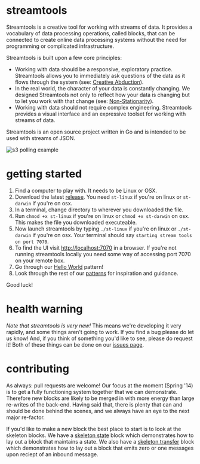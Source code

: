 streamtools
===========

Streamtools is a creative tool for working with streams of data. It provides a vocabulary of data processing operations, called blocks, that can be connected to create online data processing systems without the need for programming or complicated infrastructure. 

Streamtools is built upon a few core principles: 
- Working with data should be a responsive, exploratory practice. Streamtools allows you to immediately ask questions of the data as it flows through the system (see: [Creative Abduction](https://github.com/nytlabs/streamtools/wiki#philosophy)). 
- In the real world, the character of your data is constantly changing. We designed Streamtools not only to reflect how your data is changing but to let you work with that change (see: [Non-Stationarity](https://github.com/nytlabs/streamtools/wiki#philosophy)).  
- Working with data should not require complex engineering. Streamtools provides a visual interface and an expressive toolset for working with streams of data. 

Streamtools is an open source project written in Go and is intended to be used with streams of JSON.

![s3 polling
example](https://raw.github.com/mikedewar/streamtools/master/examples/crazy_example.png)

getting started
===============

1. Find a computer to play with. It needs to be Linux or OSX. 
2. Download the latest [release](https://github.com/nytlabs/streamtools/releases). You need `st-linux` if you're on linux or `st-darwin` if you're on osx.
3. In a terminal, change directory to wherever you downloaded the file. 
4. Run `chmod +x st-linux` if you're on linux or `chmod +x st-darwin` on osx. This makes the file you downloaded executeable. 
5. Now launch streamtools by typing `./st-linux` if you're on linux or `./st-darwin` if you're on osx. Your terminal should say `starting stream tools on port 7070`.
6. To find the UI visit [http://localhost:7070](http://localhost:7070) in a browser. If you're not running streamtools locally you need some way of accessing port 7070 on your remote box.
7. Go through our [Hello World](https://github.com/nytlabs/streamtools/wiki/Hello-world) pattern!
8. Look through the rest of our [patterns](https://github.com/nytlabs/streamtools/wiki#patterns) for inspiration and guidance. 

Good luck!

health warning
==============

*Note that streamtools is very new!* This means we're developing it very rapidly, and some things aren't going to work. If you find a bug please do let us know! And, if you think of something you'd like to see, please do request it! Both of these things can be done on our [issues page](https://github.com/nytlabs/streamtools/issues?milestone=&page=1&state=open). 

contributing
============

As always: pull requests are welcome! Our focus at the moment (Spring '14) is to get a fully functioning system together that we can demonstrate. Therefore new blocks are likely to be merged in with more energy than large re-writes of the back-end. Having said that, there is plenty that can and should be done behind the scenes, and we always have an eye to the next major re-factor. 

If you'd like to make a new block the best place to start is to look at the skeleton blocks. We have a [skeleton state](https://github.com/nytlabs/streamtools/blob/master/blocks/skeleton_state.go) block which demonstrates how to lay out a block that maintains a state. We also have a [skeleton transfer](https://github.com/nytlabs/streamtools/blob/master/blocks/skeleton_transfer.go) block which demonstrates how to lay out a block that emits zero or one messages upon reciept of an inbound message.


